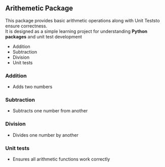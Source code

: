 ## Arithemetic Package
This package provides basic arithmetic operations along with Unit Teststo ensure correctness.  
It is designed as a simple learning project for understanding **Python packages** and unit test development

- Addition
- Subtraction
- Division 
- Unit tests
  
### Addition
- Adds two numbers  

### Subtraction
- Subtracts one number from another  

### Division
- Divides one number by another

### Unit tests
- Ensures all arithmetic functions work correctly  


